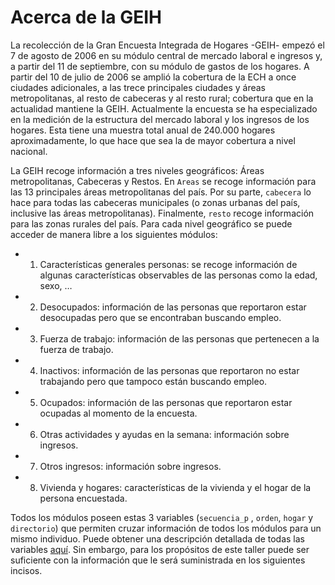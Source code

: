 # Acerca de la GEIH

La recolección de la Gran Encuesta Integrada de Hogares -GEIH- empezó el 7 de agosto de 2006 en su módulo central de mercado laboral e ingresos y, a partir del 11 de septiembre, con su módulo de gastos de los hogares. A partir del 10 de julio de 2006 se amplió la cobertura de la ECH a once ciudades adicionales, a las trece principales ciudades y áreas metropolitanas, al resto de cabeceras y al resto rural; cobertura que en la actualidad mantiene la GEIH. Actualmente la encuesta se ha especializado en la medición de la estructura del mercado laboral y los ingresos de los hogares. Esta tiene una muestra total anual de 240.000 hogares aproximadamente, lo que hace que sea la de mayor cobertura a nivel nacional.

La GEIH recoge información a tres niveles geográficos: Áreas metropolitanas, Cabeceras y Restos. En ```Areas``` se recoge información para las 13 principales áreas metropolitanas del país. Por su parte, ```cabecera``` lo hace para todas las cabeceras municipales (o zonas urbanas del país, inclusive las áreas metropolitanas). Finalmente, ```resto``` recoge información para las zonas rurales del país. Para cada nivel geográfico se puede acceder de manera libre a los siguientes módulos:

* 1. Características generales personas: se recoge información de algunas características observables de las personas como la edad, sexo, …
* 2. Desocupados: información de las personas que reportaron estar desocupadas pero que se encontraban buscando empleo.
* 3. Fuerza de trabajo: información de las personas que pertenecen a la fuerza de trabajo.
* 4. Inactivos: información de las personas que reportaron no estar trabajando pero que tampoco están buscando empleo.
* 5. Ocupados: información de las personas que reportaron estar ocupadas al momento de la encuesta.
* 6. Otras actividades y ayudas en la semana: información sobre ingresos.
* 7. Otros ingresos: información sobre ingresos.
* 8. Vivienda y hogares: características de la vivienda y el hogar de la persona encuestada. 

Todos los módulos poseen estas 3 variables (```secuencia_p``` , ```orden```, ```hogar``` y ```directorio```) que permiten cruzar información de todos los módulos para un mismo individuo. Puede obtener una descripción detallada de todas las variables [aquí](http://microdatos.dane.gov.co/index.php/catalog/659/data_dictionary). Sin embargo, para los propósitos de este taller puede ser suficiente con la información que le será suministrada en los siguientes incisos.
